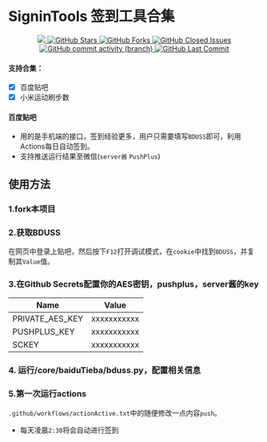 # SigninTools 签到工具合集
<p align="center">
  <a href="https://hits.seeyoufarm.com">
     <img src="https://hits.seeyoufarm.com/api/count/incr/badge.svg?url=https%3A%2F%2Fgithub.com%2F397179459%2FSigninTools&count_bg=%2379C83D&title_bg=%23555555&icon=&icon_color=%23E7E7E7&title=hits&edge_flat=false"/>
  </a>
  <a href="https://github.com/397179459/SigninTools">
    <img src="https://img.shields.io/github/stars/397179459/SigninTools" alt="GitHub Stars">
  </a>
  <a href="https://github.com/397179459/SigninTools">
    <img src="https://img.shields.io/github/forks/397179459/SigninTools" alt="GitHub Forks">
  </a>
  <a href="https://github.com/397179459/SigninTools/issues">
    <img src="https://img.shields.io/github/issues-closed-raw/397179459/SigninTools" alt="GitHub Closed Issues">
  </a>
  <a href="https://github.com/397179459/SigninTools">
    <img alt="GitHub commit activity (branch)" src="https://img.shields.io/github/commit-activity/y/397179459/SigninTools">
  </a>
  <a href="https://github.com/397179459/SigninTools">
    <img src="https://img.shields.io/github/last-commit/397179459/SigninTools" alt="GitHub Last Commit">
  </a>
</p>

#### 支持合集：
- [x] 百度贴吧
- [x] 小米运动刷步数

#### 百度贴吧
- 用的是手机端的接口，签到经验更多，用户只需要填写`BDUSS`即可，利用Actions每日自动签到。
- 支持推送运行结果至微信(`server酱` `PushPlus`)

## 使用方法

### 1.fork本项目

### 2.获取BDUSS

在网页中登录上贴吧，然后按下`F12`打开调试模式，在`cookie`中找到`BDUSS`，并复制其`Value`值。

### 3.在Github Secrets配置你的AES密钥，pushplus，server酱的key

Name | Value
-|-
PRIVATE_AES_KEY | xxxxxxxxxxx
PUSHPLUS_KEY | xxxxxxxxxxx
SCKEY | xxxxxxxxxxx

### 4. 运行/core/baiduTieba/bduss.py，配置相关信息

### 5.第一次运行actions
`.github/workflows/actionActive.txt`中的随便修改一点内容`push`。

- 每天凌晨`2:30`将会自动进行签到